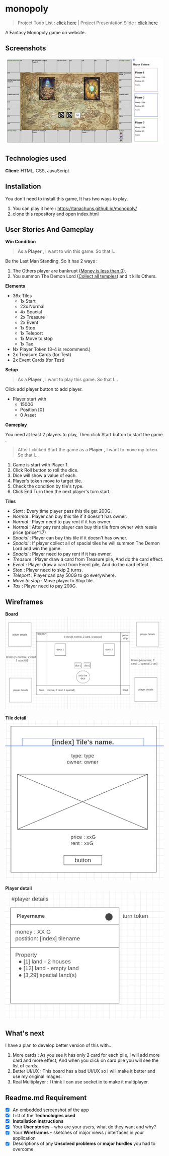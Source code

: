 # monopoly

> Project Todo List : [click here](https://shorturl.at/iAN24) |
> Project Presentation Slide : [click here](https://docs.google.com/presentation/d/1nCm9conISVGeqiDZ_27Gzp1mKuYU76NZKyFHPgwTfAw/edit?usp=sharing)

A Fantasy Monopoly game on website.

## Screenshots

![App Screenshot](https://raw.githubusercontent.com/Tanachuns/monopoly/main/readme/img/screenshot.png)

## Technologies used

**Client:** HTML, CSS, JavaScript

## Installation

You don't need to install this game, It has two ways to play.

1. You can play it here : https://tanachuns.github.io/monopoly/
2. clone this repository and open index.html

## User Stories And Gameplay

**Win Condition**

> As a **Player** , I want to win this game. So that I...

Be the Last Man Standing, So It has 2 ways :

1. The Others player are bankrupt (<u>Money is less than 0</u>).
2. You summon The Demon Lord (<u>Collect all temples</u>) and it kills Others.

**Elements**

- 36x Tiles
  - 1x Start
  - 23x Normal
  - 4x Spacial
  - 2x Treasure
  - 2x Event
  - 1x Stop
  - 1x Teleport
  - 1x Move to stop
  - 1x Tax
- Nx Player Token (3-4 is recommend.)
- 2x Treasure Cards (for Test)
- 2x Event Cards (for Test)

**Setup**

> As a **Player** , I want to play this game. So that I...

Click add player button to add player.

- Player start with
  - 1500G
  - Position [0]
  - 0 Asset

**Gameplay**

You need at least 2 players to play, Then click Start button to start the game .

> After I clicked Start the game as a **Player** , I want to move my token. So that I...

1. Game is start with Player 1.
2. Click Roll button to roll the dice.
3. Dice will show a value of each.
4. Player's token move to target tile.
5. Check the condition by tile's type.
6. Click End Turn then the next player's turn start.

**Tiles**

- _Start_ : Every time player pass this tile get 200G.
- _Normal_ : Player can buy this tile if it doesn't has owner.
- _Normal_ : Player need to pay rent if it has owner.
- _Normal_ : After pay rent player can buy this tile from owner with resale price (price\*1.7)
- _Spacial_ : Player can buy this tile if it doesn't has owner.
- _Spacial_ : If player collect all of spacial tiles he will summon The Demon Lord and win the game.
- _Spacial_ : Player need to pay rent if it has owner.
- _Treasure_ : Player draw a card from Treasure pile, And do the card effect.
- _Event_ : Player draw a card from Event pile, And do the card effect.
- _Stop_ : Player need to skip 2 turns.
- _Teleport_ : Player can pay 500G to go everywhere.
- _Move to stop_ : Move player to Stop tile.
- _Tax_ : Player need to pay 200G.

## Wireframes

**Board**
![Board](https://github.com/Tanachuns/monopoly/blob/main/proposal/prop_images/main.png?raw=true)

**Tile detail**
![Tile detail](https://github.com/Tanachuns/monopoly/blob/main/readme/img/tile_detail.png?raw=true)

**Player detail**
![Player detail](https://github.com/Tanachuns/monopoly/blob/main/proposal/prop_images/player%20details.png?raw=true)

## What's next

I have a plan to develop better version of this with..

1. More cards : As you see it has only 2 card for each pile, I will add more card and more effect, And when you click on card pile you will see the list of cards.
2. Better UI/UX : This board has a bad UI/UX so I will make it better and use my original images.
3. Real Multiplayer : I think I can use socket.io to make it multiplayer.

## Readme.md Requirement

- [x] An embedded screenshot of the app
- [x] List of the **Technologies used**
- [x] **Installation instructions**
- [x] Your **User stories** – who are your users, what do they want and why?
- [x] Your **Wireframes** – sketches of major views / interfaces in your application
- [x] Descriptions of any **Unsolved problems** or **major hurdles** you had to overcome
